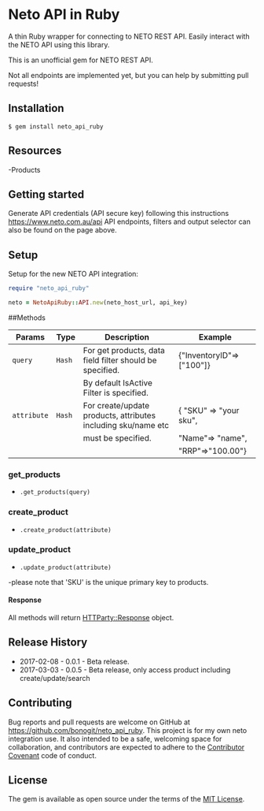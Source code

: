 # Neto API in Ruby

A thin Ruby wrapper for connecting to NETO REST API. Easily interact with the NETO API using this library.

This is an unofficial gem for NETO REST API.

Not all endpoints are implemented yet, but you can help by submitting pull requests!

## Installation

    $ gem install neto_api_ruby

## Resources
-Products

## Getting started

Generate API credentials (API secure key) following this instructions 
https://www.neto.com.au/api
API endpoints, filters and output selector can also be found on the page above.

## Setup

Setup for the new NETO API integration:
```ruby
require "neto_api_ruby"

neto = NetoApiRuby::API.new(neto_host_url, api_key)
```

##Methods

|   Params   |   Type   |                         Description                          | 		Example				 |
| ---------- | -------- | ------------------------------------------------------------ | --------------------------- |
| `query`    | `Hash`   | For get products, data field filter should be specified.     | {"InventoryID"=> ["100"]}   |
|            |          | By default IsActive Filter is specified.                     | 							 |
| `attribute`| `Hash`   | For create/update products, attributes including sku/name etc| { "SKU" => "your sku",      | 
|            |          | must be specified.                                           |   "Name"=> "name",          |
|            |          |                      										   |   "RRP"=>"100.00"}			 |



### get_products
- `.get_products(query)`

### create_product
- `.create_product(attribute)`

### update_product
- `.update_product(attribute)`

-please note that 'SKU' is the unique primary key to products. 

#### Response

All methods will return [HTTParty::Response](https://github.com/jnunemaker/httparty) object.

## Release History
- 2017-02-08 - 0.0.1 - Beta release. 
- 2017-03-03 - 0.0.5 - Beta release, only access product including create/update/search


## Contributing

Bug reports and pull requests are welcome on GitHub at https://github.com/bonogit/neto_api_ruby. This project is for my own neto integration use. It also intended to be a safe, welcoming space for collaboration, and contributors are expected to adhere to the [Contributor Covenant](http://contributor-covenant.org) code of conduct.


## License

The gem is available as open source under the terms of the [MIT License](http://opensource.org/licenses/MIT).

